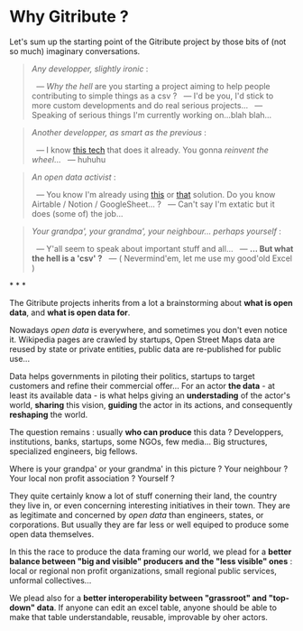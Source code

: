 
# Why Gitribute ?

Let's sum up the starting point of the Gitribute project by those bits of (not so much) imaginary conversations.

> _Any developper, slightly ironic_ :
>
> &nbsp; — *Why the hell* are you starting a project aiming to help people contributing to simple things as a csv ?
> &nbsp; — I'd be you, I'd stick to more custom developments and do real serious projects...
> &nbsp; — Speaking of serious things I'm currently working on...blah blah...

> _Another developper, as smart as the previous_ :
>
> &nbsp; — I know [this tech](/benchmark) that does it already. You gonna _reinvent the wheel_...
> &nbsp; — huhuhu
<!-- > &nbsp;&nbsp;&nbsp;&nbsp;&nbsp;&nbsp; _( ...engineers )_ -->

> _An open data activist_ :
>
> &nbsp; — You know I'm already using [this](/benchmark) or [that](/benchmark) solution. Do you know Airtable / Notion / GoogleSheet... ?
> &nbsp; — Can't say I'm extatic but it does (some of) the job...

> _Your grandpa', your grandma', your neighbour... perhaps yourself_ :
>
> &nbsp; — Y'all seem to speak about important stuff and all...
> &nbsp; — **... But what the hell is a 'csv' ?**
> &nbsp; — ( Nevermind'em, let me use my good'old Excel )

<p class="has-text-centered">
  * * *
</p>

The Gitribute projects inherits from a lot a brainstorming about **what is open data**, and **what is open data for**.

Nowadays _open data_ is everywhere, and sometimes you don't even notice it. Wikipedia pages are crawled by startups, Open Street Maps data are reused by state or private entities, public data are re-published for public use...

Data helps governments in piloting their politics, startups to target customers and refine their commercial offer... For an actor **the data** - at least its available data - is what helps giving an **understading** of the actor's world, **sharing** this vision, **guiding** the actor in its actions, and consequently **reshaping** the world.

The question remains : usually **who can produce** this data ? Developpers, institutions, banks, startups, some NGOs, few media... Big structures, specialized engineers, big fellows.

Where is your grandpa' or your grandma' in this picture ? Your neighbour ? Your local non profit association ? Yourself ?

They quite certainly know a lot of stuff conerning their land, the country they live in, or even concerning interesting initiatives in their town. They are as legitimate and concerned by _open data_ than engineers, states, or corporations. But usually they are far less or well equiped to produce some open data themselves.

In this the race to produce the data framing our world, we plead for a **better balance between "big and visible" producers and the "less visible" ones** : local or regional non profit organizations, small regional public services, unformal collectives...

We plead also for a **better interoperability between "grassroot" and "top-down" data**. If anyone can edit an excel table, anyone should be able to make that table understandable, reusable, improvable by oher actors.
